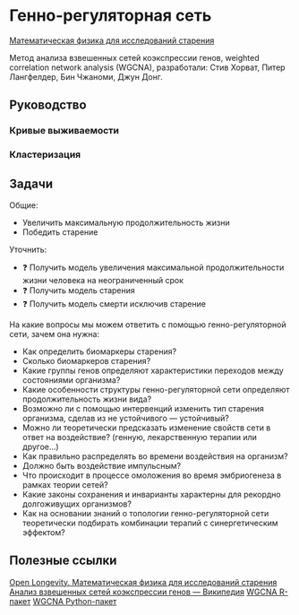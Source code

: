 # Генно-регуляторная сеть

[Математическая физика для исследований старения](https://openlongevity.org/mathphysics)

Метод анализа взвешенных сетей коэкспрессии генов, weighted correlation network analysis (WGCNA), разработали: Стив Хорват, Питер Лангфелдер, Бин Чжаноми, Джун Донг.

## Руководство

### Кривые выживаемости

### Кластеризация

## Задачи

Общие:
- Увеличить максимальную продолжительность жизни
- Победить старение

Уточнить:
- ❓ Получить модель увеличения максимальной продолжительности жизни человека на неограниченный срок
- ❓ Получить модель старения
- ❓ Получить модель смерти исключив старение

На какие вопросы мы можем ответить с помощью генно-регуляторной сети, зачем она нужна:
- Как определить биомаркеры старения?
- Сколько биомаркеров старения?
- Какие группы генов определяют характеристики переходов между состояниями организма?
- Какие особенности структуры генно-регуляторной сети определяют продолжительность жизни вида?
- Возможно ли с помощью интервенций изменить тип старения организма, сделав из не устойчивого — устойчивый?
- Можно ли теоретически предсказать изменение свойств сети в ответ на воздействие? (генную, лекарственную терапии или другое...)
- Как правильно распределять во времени воздействия на организм?
- Должно быть воздействие импульсным?
- Что происходит в процессе омоложения во время эмбриогенеза в рамках теории сетей?
- Какие законы сохранения и инварианты характерны для рекордно долгоживущих организмов?
- Как на основании знаний о топологии генно-регуляторной сети теоретически подбирать комбинации терапий с синергетическим эффектом?

## Полезные ссылки

[Open Longevity. Математическая физика для исследований старения](https://openlongevity.org/mathphysics)
[Анализ взвешенных сетей коэкспрессии генов — Википедия](https://ru.wikipedia.org/wiki/Анализ_взвешенных_сетей_коэкспрессии_генов)
[WGCNA R-пакет](https://github.com/cran/WGCNA)
[WGCNA Python-пакет](https://github.com/cstoeckert/iterativeWGCNA)
